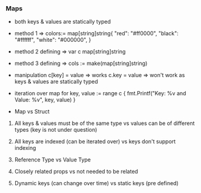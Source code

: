 ### Maps

* both keys & values are statically typed


* method 1 => 
    colors:= map[string]string{
		"red":   "#ff0000",
		"black": "#ffffff",
		"white": "#000000",
	}

* method 2 defining => 
    var c map[string]string

* method 3 defining => 
    cols := make(map[string]string)


* manipulation
    c[key] = value => works
    c.key = value => won't work as keys & values are statically typed

* iteration over map
    for key, value := range c {
		fmt.Printf("Key: %v and Value: %v", key, value)
	}

* Map vs Struct

1. All keys & values must be of the same type vs
        values can be of different types (key is not under question)

2. All keys are indexed (can be iterated over) vs
        keys don't support indexing

3. Reference Type vs Value Type

4. Closely related props vs not needed to be related

5. Dynamic keys (can change over time) vs static keys (pre defined)